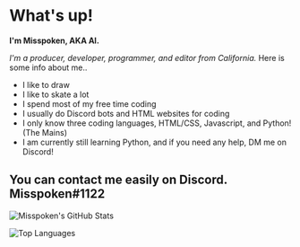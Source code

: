 # What's up!
**I'm Misspoken, AKA Al.**

*I'm a producer, developer, programmer, and editor from California.*
Here is some info about me..

- I like to draw
- I like to skate a lot
- I spend most of my free time coding
- I usually do Discord bots and HTML websites for coding
- I only know three coding languages, HTML/CSS, Javascript, and Python! (The Mains)
- I am currently still learning Python, and if you need any help, DM me on Discord!

## You can contact me easily on Discord. Misspoken#1122

![Misspoken's GitHub Stats](https://github-readme-stats.vercel.app/api?username=misspoken69&count_private=true&show_icons=true&theme=nightowl)

![Top Languages](https://github-readme-stats.vercel.app/api/top-langs/?username=misspoken69&theme=nightowl)
